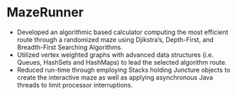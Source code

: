 # MazeRunner

* Developed an algorithmic based calculator computing the most efficient route through a randomized maze using Djikstra’s, Depth-First, and Breadth-First Searching Algorithms.
* Utilized vertex weighted graphs with advanced data structures (i.e. Queues, HashSets and HashMaps) to lead the selected algorithm route.
* Reduced run-time through employing Stacks holding Juncture objects to create the interactive maze as well as applying asynchronous Java threads to limit processor interruptions.
